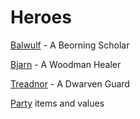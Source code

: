 # Heroes

[Balwulf](balwulf.md) - A Beorning Scholar

[Bjarn](bjarn.md) - A Woodman Healer

[Treadnor](treadnor.md) - A Dwarven Guard

[Party](party.md) items and values
